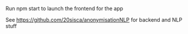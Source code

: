 Run npm start to launch the frontend for the app

See https://github.com/20sisca/anonymisationNLP for backend and NLP stuff
